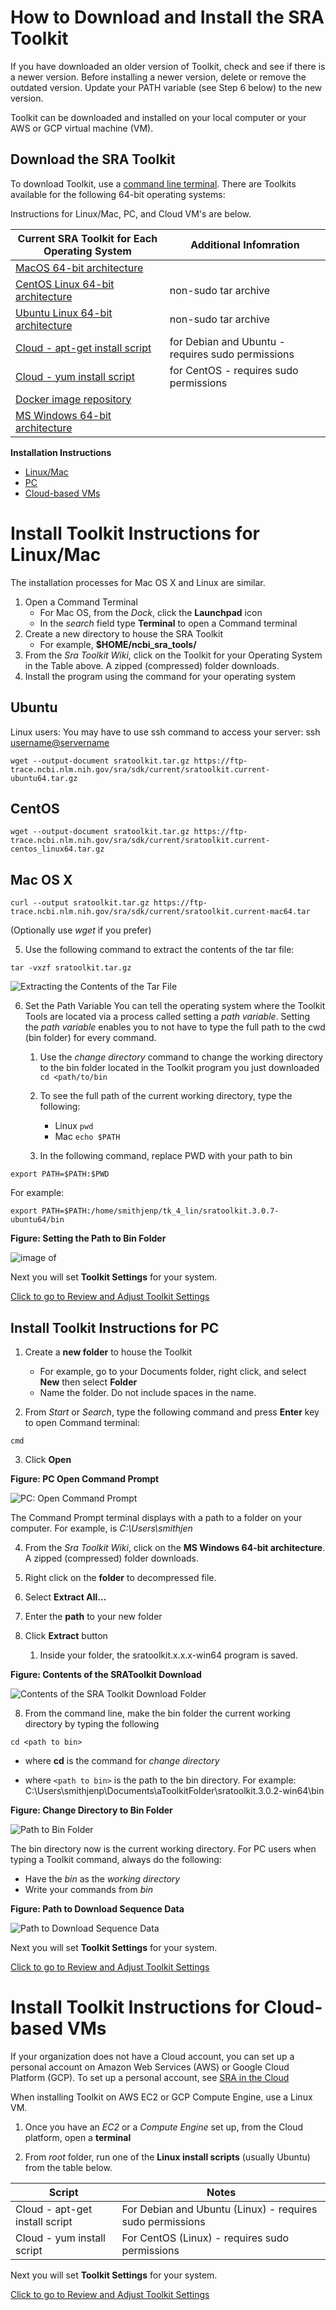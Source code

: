 # How to Download and Install the SRA Toolkit 

If you have downloaded an older version of Toolkit, check and see if there is a newer version.  Before installing a newer version, delete or remove the outdated version. Update your PATH variable (see Step 6 below) to the new version.

Toolkit can be downloaded and installed on your local computer or your AWS or GCP virtual machine (VM).   

## Download the SRA Toolkit 

To download Toolkit, use a [command line terminal](how_to_CLI.md). There are Toolkits available for the following 64-bit operating systems: 

 Instructions for Linux/Mac, PC, and Cloud VM's are below.

| Current SRA Toolkit for Each Operating System | Additional Infomration |
| --- | --- | 
| [MacOS 64-bit architecture](https://ftp-trace.ncbi.nlm.nih.gov/sra/sdk/3.0.2/sratoolkit.3.0.2-mac64.tar.gz)  |   |
| [CentOS Linux 64-bit architecture](https://ftp-trace.ncbi.nlm.nih.gov/sra/sdk/3.0.2/sratoolkit.3.0.2-centos_linux64.tar.gz)     | non-sudo tar archive  | 
| [Ubuntu Linux 64-bit architecture](https://ftp-trace.ncbi.nlm.nih.gov/sra/sdk/3.0.2/sratoolkit.3.0.2-ubuntu64.tar.gz)    | non-sudo tar archive  | 
| [Cloud - apt-get install script](https://ftp-trace.ncbi.nlm.nih.gov/sra/sdk/3.0.2/setup-apt.sh)    | for Debian and Ubuntu - requires sudo permissions  | 
| [Cloud - yum install script](https://ftp-trace.ncbi.nlm.nih.gov/sra/sdk/3.0.2/setup-yum.sh)   | for CentOS - requires sudo permissions  | 
| [Docker image repository](https://hub.docker.com/r/ncbi/sra-tools)   |   | 
| [MS Windows 64-bit architecture](https://ftp-trace.ncbi.nlm.nih.gov/sra/sdk/3.0.2/sratoolkit.3.0.2-win64.zip) |   |  

**Installation Instructions**
* [Linux/Mac](#-Install-Toolkit-Instructions-for-Linux/Mac)
* [PC](#-Install-Toolkit-Instructions-for-Linux/Mac) 
* [Cloud-based VMs](#-Install-Toolkit-Instructions-for-Cloud/-based-VMs) 

# Install Toolkit Instructions for Linux/Mac 

The installation processes for Mac OS X and Linux are similar. 

1. Open a Command Terminal
    - For Mac OS, from the _Dock_, click the **Launchpad** icon
    - In the _search_ field type **Terminal** to open a Command terminal
2. Create a new directory to house the SRA Toolkit
    - For example, **$HOME/ncbi_sra_tools/**
3. From the _Sra Toolkit Wiki_, click on the Toolkit for your Operating System in the Table above.  A zipped (compressed) folder downloads.
4. Install the program using the command for your operating system 

## **Ubuntu** 

Linux users: You may have to use ssh command to access your server: ssh <username@servername>

   `wget --output-document sratoolkit.tar.gz https://ftp-trace.ncbi.nlm.nih.gov/sra/sdk/current/sratoolkit.current-ubuntu64.tar.gz`

## **CentOS**

`wget --output-document sratoolkit.tar.gz https://ftp-trace.ncbi.nlm.nih.gov/sra/sdk/current/sratoolkit.current-centos_linux64.tar.gz`

## **Mac OS X**

`curl --output sratoolkit.tar.gz https://ftp-trace.ncbi.nlm.nih.gov/sra/sdk/current/sratoolkit.current-mac64.tar`

(Optionally use _wget_ if you prefer) 

5. Use the following command to extract the contents of the tar file: 

`tar -vxzf sratoolkit.tar.gz`

![Extracting the Contents of the Tar File](images/01/downloadingTK.png)



6. Set the Path Variable
You can tell the operating system where the Toolkit Tools are located via a process called setting a _path variable_. Setting the _path variable_  enables you to not have to type the full path to the cwd (bin folder) for every command.

    1.	Use the _change directory_ command to change the working directory to the bin folder located in the Toolkit program you just downloaded
`cd <path/to/bin`
    2. To see the full path of the current working directory, type the following:

       - Linux 		`pwd`
       - Mac 	  	`echo $PATH`
    3. In the following command, replace PWD with your path to bin 

    

`export PATH=$PATH:$PWD`

For example: 

`export PATH=$PATH:/home/smithjenp/tk_4_lin/sratoolkit.3.0.7-ubuntu64/bin` 

**Figure: Setting the Path to Bin Folder**

![image of ](images/01/exportpath.png)

Next you will set **Toolkit Settings** for your system. 

[Click to go to Review and Adjust Toolkit Settings](02.-Review-and-Adjust-Toolkit-Settings.html)

## Install Toolkit Instructions for PC
1. Create a **new folder** to house the Toolkit  
   - For example, go to your Documents folder, right click, and select **New** then select **Folder**
   - Name the folder. Do not include spaces in the name.  

2. From _Start_ or _Search_, type the following command and press **Enter** key to open Command terminal: 

`cmd` 

3. Click **Open**

**Figure: PC Open Command Prompt**

![PC: Open Command Prompt](images/01/commandprompt.png)

The Command Prompt terminal displays with a path to a folder on your computer. For example, is _C:\Users\smithjen_

4. From the _Sra Toolkit Wiki_, click on the **MS Windows 64-bit architecture**.  A zipped (compressed) folder downloads.  

5. Right click on the **folder** to decompressed file.
6. Select **Extract All…**

7. Enter the **path** to your new folder 

8. Click **Extract** button 
   1. Inside your folder, the sratoolkit.x.x.x-win64 program is saved.

**Figure: Contents of the SRAToolkit Download**

![Contents of the SRA Toolkit Download Folder](images/01/binfolder.png)

8. From the command line, make the bin folder the current working directory by typing the following 

`cd <path to bin>` 

 - where **cd** is the command for _change directory_ 

 - where `<path to bin>` is the path to the bin directory. For example: <br>  C:\Users\smithjenp\Documents\aToolkitFolder\sratoolkit.3.0.2-win64\bin

**Figure: Change Directory to Bin Folder**

![Path to Bin Folder](images/01/bin_is_cwd.png)

The bin directory now is the current working directory. For PC users when typing a Toolkit command, always do the following:  

- Have the _bin_ as the _working directory_ 
- Write your commands from _bin_

**Figure: Path to Download Sequence Data**

![Path to Download Sequence Data](images/01/writecommandsfrombin.png)

Next you will set **Toolkit Settings** for your system.
 

[Click to go to Review and Adjust Toolkit Settings](02.-Review-and-Adjust-Toolkit-Settings.html)

# Install Toolkit Instructions for Cloud-based VMs

If your organization does not have a Cloud account, you can set up a personal account on Amazon Web Services (AWS) or Google Cloud Platform (GCP). To set up a personal account, see [SRA in the Cloud](https://www.ncbi.nlm.nih.gov/sra/docs/sra-cloud/)


When installing Toolkit on AWS EC2 or GCP Compute Engine, use a Linux VM. 

1. Once you have an _EC2_ or a _Compute Engine_ set up, from the Cloud platform, open a **terminal** 

2. From _root_ folder, run one of the **Linux install scripts** (usually Ubuntu) from the table below.

| Script | Notes | 
| --- | --- | 
| Cloud - apt-get install script   | For Debian and Ubuntu (Linux) - requires sudo permissions  | 
| Cloud - yum install script  | For CentOS (Linux) - requires sudo permissions  | 

Next you will set **Toolkit Settings** for your system.

[Click to go to Review and Adjust Toolkit Settings](02.-Review-and-Adjust-Toolkit-Settings.html)
